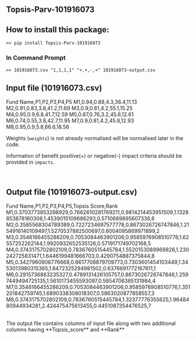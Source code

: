 ## Topsis-Parv-101916073

## How to install this package:

```
>> pip install Topsis-Parv-101916073
```

### In Command Prompt

```
>> 101916073.csv "1,1,1,1" "+,+,-,+" 101916073-output.csv
```

## Input file (101916073.csv)

Fund Name,P1,P2,P3,P4,P5
M1,0.94,0.88,4.3,38.4,11.13
M2,0.91,0.83,3.8,41.2,11.69
M3,0.9,0.81,4.2,55.1,15.25
M4,0.95,0.9,6.8,41.7,12.59
M5,0.87,0.76,3.2,45.6,12.61
M6,0.74,0.55,3.8,42.7,11.95
M7,0.9,0.81,4.2,45.8,12.93
M8,0.95,0.9,5.8,66.6,18.56

Weights (`weights`) is not already normalised will be normalised later in the code.

Information of benefit positive(+) or negative(-) impact criteria should be provided in `impacts`.

<br>

## Output file (101916073-output.csv)

Fund Name,P1,P2,P3,P4,P5,Topsis Score,Rank
M1,0.3703773853298929,0.7662610281769211,0.9814214453951509,1.1328853878160308,1.4539015109686293,0.5710689895607338,6
M2,0.3585568304789389,0.7227234697577778,0.8673026726747846,1.2154916140109497,1.5270537882500697,0.6004095869971899,2
M3,0.3546166455286209,0.7053084463901206,0.9585976908510776,1.62557252262144,1.9920932652535126,0.5719171749702168,5
M4,0.3743175702802109,0.7836760515445784,1.5520153089969826,1.230242725831471,1.6446199481666703,0.4290754887375844,8
M5,0.3427960906776668,0.6617708879709773,0.7303601454103449,1.3453013980315365,1.6472325294981502,0.6376691772167611,1
M6,0.2915736863235327,0.4789131426105757,0.8673026726747846,1.2597449494725135,1.5610173455593097,0.5854706385131984,4
M7,0.3546166455286209,0.7053084463901206,0.9585976908510776,1.351201842759745,1.6890338308018307,0.5863020877858557,3
M8,0.3743175702802109,0.7836760515445784,1.32377776355625,1.9648480944934281,2.424475475613455,0.4451087354476525,7


<br>
The output file contains columns of input file along with two additional columns having **Topsis_score** and **Rank**